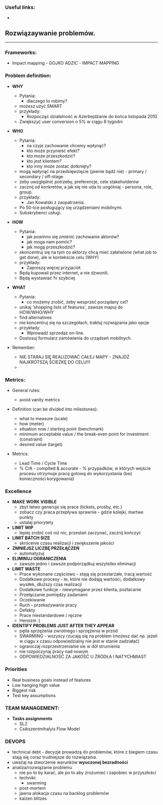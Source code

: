 ### Useful links:
* 


## Rozwiązaywanie problemów.
____
### Frameworks:
* Impact mapping - GOJKO ADZIC - IMPACT MAPPING

### Problem definition:
* **WHY**
    * Pytania:
        * dlaczego to robimy?
    * możesz użyć SMART
    * przykłady:
        * Rozpocząć działalność w Azerbejdżanie do końca listopada 2010
	* Zwiększyć user conversion o 5% w ciągu 6 tygodni

* **WHO**
    * Pytania:
        * na czyje zachowanie chcemy wpłynąć?
        * kto może przynieść efekt?
        * kto może przeszkodzić?
        * kto jest klientem?
        * kto inny może zostać dotknięty?
    * mogą wpłynąć na przedsięwzięcie (jawnie bądź nie) - primary / secondary / off-stage
    * żeby uwzględnić potrzeby, preferencje, cele stakeholderów
    * zacznij od konkretów, a jak się nie uda to uogólniaj - persona, role, group.
    * przykłady:
        * Jan Kowalski z zaopatrzenia.
	* Po 50-tce posługujący się urządzeniami mobilnymi.
	* Subskrybenci usługi.

* **HOW**
    * Pytania:
        * jak powinno się zmienić zachowanie aktorów?
        * jak moga nam pomóc?
        * jak mogą przeszkodzić?
    * skoncentruj się na tym co aktorzy chcą mieć załatwione (what job to get done), ale w kontekście celu (WHY)
    * przykłady:
        * Zaproszą więcej przyjaciół.
	* Będą kupowali przez internet, a nie dzwonili.
	* Będą wystawiać fv szybciej

* **WHAT**
    * Pytania:
        * co możemy zrobić, żeby wesprzeć porządany cel?
    * unikaj 'shopping lists of features', zawsze mapuj do HOW/WHO/WHY
    * find alternatives
    * nie koncentruj się na szczegółach, traktuj rozwiązania jako opcje
    * przykłady:
        * Wprowadź sprzedaż on-line.
	* Dostosuj formularz zamówienia do urządzeń mobilnych.

* Remember:
    * NIE STARAJ SIĘ REALIZOWAĆ CAŁEJ MAPY - ZNAJDŹ NAJKRÓTSZĄ ŚCIEŻKĘ DO CELU!!!
    * 

### Metrics:
* General rules:
    * avoid vanity metrics

* Definition (can be divided into milestones):
    * what to measure (scale)
    * how (meter)
    * situation now / starting point (benchmark)
    * minimum acceptable value / the break-even point for investment (constraint)
    * desired value (target)

* Metrics:
    * Lead Time / Cycle Time
    * % C/A - complted & accurate - % przypadków, w których wejście procesu otrzymuje pracę gotową do wykorzystania (bez konieczności korygowania)

### Excellence
* **MAKE WORK VISIBLE**
    * zbyt łatwo generuje się prace (tickets, prośby, etc.)
    * zobacz czy praca przepływa sprawnie - gdzie kolejki, martwe punkty
    * ustalaj priorytety
* **LIMIT WIP**
    * lepiej zrobić coś niż nic, przestań zaczynać, zacznij kończyć
* **LIMIT BATCH SIZE**
    * skrócenie czasu realizacji i zwiększenie jakości
* **ZMNIEJSZ LICZBĘ PRZEŁĄCZEŃ**
    * automatyzuj
* **ELIMINUJ OGRANICZENIA**
    * zawsze jedno i zawsze podporządkuj wszytstko eliminacji
* **LIMIT WASTE**
    * Prace wykonane częściowo - stają się przestarzałe, tracą wartość
    * Dodatkowe procesy - te, które nie dodają wartości, dodatkowy wysiłek, dłuższy czas realizacji
    * Dodatkowe funkcje - niewymagane przez klienta, pozłacanie
    * Przełączanie pomiędzy zadaniami
    * Oczekiwanie
    * Ruch - przekazywanie pracy
    * Defekty
    * Prace niestandardowe / ręczne
    * Heroizm :)
* **IDENTIFY PROBLEMS JUST AFTER THEY APPEAR**
    * pętla sprzężenia zwrotnego i sprzężenia w przód
    * SWARMING - wszyscy rzucają się na problem (możesz dać np. jeżeli w ciągu x czasu odpowiedzialny nie jest w stanie zadziałać)
    * ograniczaj rozprzestrzenianie sie w dół strumienia
    * nie rozpoczynaj pracy nad nowym
    * ODPOWIEDZIALNOŚĆ ZA JAKOŚĆ U ŹRÓDŁA I NATYCHMIAST
    
   


### Priorities 
* Real business goals instead of features
* Low hanging high value
* Biggest risk
* Test key assumptions

### TEAM MANAGEMENT:
* **Tasks assignments** 
    * SL2
    * Csikszentmihalyis Flow Model

### DEVOPS
* technical debt - decyzje prowadzą do problemów, które z biegiem czasu stają się coraz trudniejsze do rozwiązania.
* uważaj na stworzenie warunków **wyuczonej bezradności**
* analiza/rozwiązanie problemu
    * nie po to by karać, ale po to aby zrozumieć i zapobiec w przyszłości
    * techniki:
        * swarming
	* post-mortem
	* jawna alokacja czasu na backlog problemów
	* kaizen blitzes
